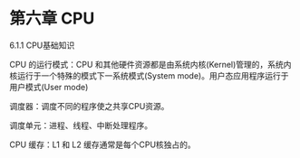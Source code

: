 # 第六章 CPU

6.1.1 CPU基础知识

CPU 的运行模式：CPU 和其他硬件资源都是由系统内核(Kernel)管理的，系统内核运行于一个特殊的模式下一系统模式(System mode)。用户态应用程序运行于用户模式(User mode)

调度器：调度不同的程序使之共享CPU资源。

调度单元：进程、线程、中断处理程序。

CPU 缓存：L1 和 L2 缓存通常是每个CPU核独占的。

